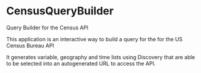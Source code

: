 # CensusQueryBuilder
Query Builder for the Census API

This application is an interactive way to build a query for the for the US Census Bureau API

It generates variable, geography and time lists using Discovery that are able to be selected into an autogenerated URL to access the API.
